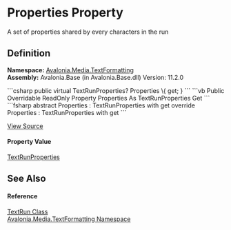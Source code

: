 # Properties Property


A set of properties shared by every characters in the run



## Definition
**Namespace:** <a href="N_Avalonia_Media_TextFormatting">Avalonia.Media.TextFormatting</a>  
**Assembly:** Avalonia.Base (in Avalonia.Base.dll) Version: 11.2.0

<Tabs groupId="api-code-preview">
<TabItem value="csharp" label="C#">
```csharp
public virtual TextRunProperties? Properties \{ get; }
```
</TabItem>
<TabItem value="vb" label="VB">
```vb
Public Overridable ReadOnly Property Properties As TextRunProperties
	Get
```
</TabItem>
<TabItem value="fsharp" label="F#">
```fsharp
abstract Properties : TextRunProperties with get
override Properties : TextRunProperties with get
```
</TabItem>
</Tabs>



<a href="https://github.com/AvaloniaUI/Avalonia/tree/master/src/Avalonia.Base/Media/TextFormatting/TextRun.cs#L27" title="View the source code">View Source</a>



#### Property Value
<a href="T_Avalonia_Media_TextFormatting_TextRunProperties">TextRunProperties</a>

## See Also


#### Reference
<a href="T_Avalonia_Media_TextFormatting_TextRun">TextRun Class</a>  
<a href="N_Avalonia_Media_TextFormatting">Avalonia.Media.TextFormatting Namespace</a>  
